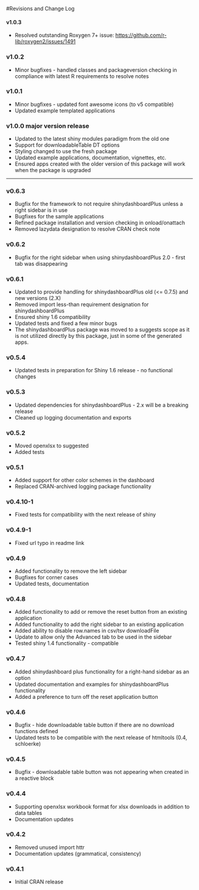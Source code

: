 #Revisions and Change Log

#### v1.0.3
* Resolved outstanding Roxygen 7+ issue: https://github.com/r-lib/roxygen2/issues/1491

### v1.0.2
* Minor bugfixes - handled classes and packageversion checking in compliance with latest R requirements to resolve notes

### v1.0.1
* Minor bugfixes - updated font awesome icons (to v5 compatible)
* Updated example templated applications

### v1.0.0 **major version release**
* Updated to the latest shiny modules paradigm from the old one
* Support for downloadableTable DT options
* Styling changed to use the fresh package
* Updated example applications, documentation, vignettes, etc.
* Ensured apps created with the older version of this package will work when the package is upgraded

---

### v0.6.3
* Bugfix for the framework to not require shinydashboardPlus unless a right sidebar is in use
* Bugfixes for the sample applications
* Refined package installation and version checking in onload/onattach
* Removed lazydata designation to resolve CRAN check note

### v0.6.2
* Bugfix for the right sidebar when using shinydashboardPlus 2.0 - first tab was disappearing

### v0.6.1
* Updated to provide handling for shinydashboardPlus old (<= 0.7.5) and new versions (2.X)
* Removed import less-than requirement designation for shinydashboardPlus
* Ensured shiny 1.6 compatibility
* Updated tests and fixed a few minor bugs
* The shinydashboardPlus package was moved to a suggests scope as it is not utilized directly by this package, just in some of the generated apps.

### v0.5.4
* Updated tests in preparation for Shiny 1.6 release - no functional changes

### v0.5.3
* Updated dependencies for shinydashboardPlus - 2.x will be a breaking release
* Cleaned up logging documentation and exports

### v0.5.2
* Moved openxlsx to suggested
* Added tests

### v0.5.1  
* Added support for other color schemes in the dashboard
* Replaced CRAN-archived logging package functionality


### v0.4.10-1  
* Fixed tests for compatibility with the next release of shiny


### v0.4.9-1  
* Fixed url typo in readme link


### v0.4.9
* Added functionality to remove the left sidebar
* Bugfixes for corner cases
* Updated tests, documentation


### v0.4.8
* Added functionality to add or remove the reset button from an existing application
* Added functionality to add the right sidebar to an existing application
* Added ability to disable row.names in csv/tsv downloadFile
* Update to allow only the Advanced tab to be used in the sidebar
* Tested shiny 1.4 functionality - compatible

### v0.4.7
* Added shinydashboard plus functionality for a right-hand sidebar as an option
* Updated documentation and examples for shinydashboardPlus functionality
* Added a preference to turn off the reset application button

### v0.4.6
* Bugfix - hide downloadable table button if there are no download functions defined
* Updated tests to be compatible with the next release of htmltools (0.4, schloerke)

### v0.4.5
* Bugfix - downloadable table button was not appearing when created in a reactive block

### v0.4.4
* Supporting openxlsx workbook format for xlsx downloads in addition to data tables
* Documentation updates

### v0.4.2
* Removed unused import httr
* Documentation updates (grammatical, consistency)

### v0.4.1
* Initial CRAN release
